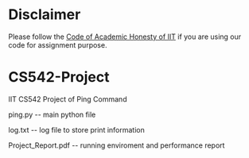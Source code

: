 # Disclaimer
Please follow the [Code of Academic Honesty of IIT](https://www.iit.edu/student-affairs/student-handbook/fine-print/code-academic-honesty) if you are using our code for assignment purpose.

# CS542-Project
IIT CS542 Project of Ping Command

ping.py -- main python file

log.txt -- log file to store print information

Project_Report.pdf -- running enviroment and performance report
